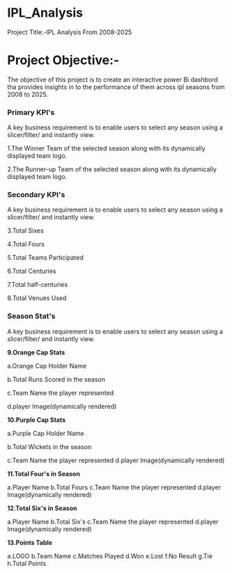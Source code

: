 # IPL_Analysis
Project Title:-IPL Analysis From 2008-2025

# Project Objective:-

The objective of this project is to create an interactive power Bi dashbord tha provides insights in to the performance of them across ipl seasons from 2008 to 2025.

### Primary KPI's
A key business requirement is to enable users to select any season using a slicer/filter/ and instantly view.

1.The Winner Team of the selected season along with its dynamically displayed team logo.

2.The Runner-up Team of the selected season along with its dynamically displayed team logo.

### Secondary KPI's

A key business requirement is to enable users to select any season using a slicer/filter/ and instantly view.

3.Total Sixes 

4.Total Fours

5.Total Teams Participated

6.Total Centuries

7.Total half-centuries

8.Total Venues Used

### Season Stat's
A key business requirement is to enable users to select any season using a slicer/filter/ and instantly view.

**9.Orange Cap Stats**

a.Orange Cap Holder Name

b.Total Runs Scored in the season

c.Team Name the player represented

d.player Image(dynamically rendered)

**10.Purple Cap Stats**

a.Purple Cap Holder Name

b.Total Wickets in the season

c.Team Name the player represented
d.player Image(dynamically rendered)

**11.Total Four's in Season**

a.Player Name
b.Total Fours
c.Team Name the player represented
d.player Image(dynamically rendered)

**12.Total Six's in Season**

a.Player Name
b.Total Six's
c.Team Name the player represented
d.player Image(dynamically rendered)

**13.Points Table**

 a.LOGO
 b.Team Name
 c.Matches Played
 d.Won
 e.Lost
 f.No Result
 g.Tie
 h.Total Points






